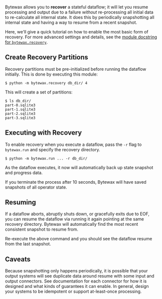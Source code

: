 Bytewax allows you to **recover** a stateful dataflow; it will let you
resume processing and output due to a failure _without_ re-processing
all initial data to re-calculate all internal state. It does this by
periodically snapshotting all internal state and having a way to
resume from a recent snapshot.

Here, we'll give a quick tutorial on how to enable the most basic form
of recovery. For more advanced settings and details, see the [module
docstring for `bytewax.recovery`](/apidocs/bytewax.recovery).

## Create Recovery Partitions

Recovery partitions must be pre-initialized before running the
dataflow initially. This is done by executing this module:

```
$ python -m bytewax.recovery db_dir/ 4
```

This will create a set of partitions:

```
$ ls db_dir/
part-0.sqlite3
part-1.sqlite3
part-2.sqlite3
part-3.sqlite3
```

## Executing with Recovery

To enable recovery when you execute a dataflow, pass the `-r` flag to
`bytewax.run` and specify the recovery directory.

```
$ python -m bytewax.run ... -r db_dir/
```

As the dataflow executes, it now will automatically back up state
snapshot and progress data.

If you terminate the process after 10 seconds, Bytewax will have saved
snapshots of all operator state.

## Resuming

If a dataflow aborts, abruptly shuts down, or gracefully exits due to
EOF, you can resume the dataflow via running it again pointing at the
same recovery directory. Bytewax will automatically find the most
recent consistent snapshot to resume from.

Re-execute the above command and you should see the dataflow resume
from the last snapshot.

## Caveats

Because snapshotting only happens periodically, it is possible that
your output systems will see duplicate data around resume with some
input and output connectors. See documentation for each connector for
how it is designed and what kinds of guarantees it can enable. In
general, design your systems to be idempotent or support at-least-once
processing.
